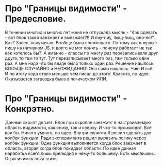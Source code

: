 # Про "Границы видимости" - Предесловие.
В течении многих и многих лет меня не отпускала мысль - "Как сделать - вот блок такой заезжает и выезжает?!! И пиу-пиу, пыщ-пыщ, оло-ло!". Как?
Засел, покумекал. Вообще было сложновато. По тому как впервые пишу на нативном JS, и долго не мог понять - почему работает не так как хотелось бы?! А именно - классы по многу раз перезаписывали друг друга, то там то тут. Тут перезаписывает много раз, там только один раз. А мне надо что бы везде было только один раз. Решение нашлось ВООБЩЕ СЛУЧАЙНО и НЕОЖИДАННО! Оно само нашлось. Чик! И всё. И по итогу кода стало меньше чем писал до этого! Красота, по идее. Оказывается загвоздка была в логическом ИЛИ.

# Про "Границы видимости" - Конкрэтно.
Данный скрипт делает:
Блок при скролле заезжает в настраиваемую область видимости, как снизу, так и сверху. И что-то произходит. Всё как бы. Ничего умного, по идее. Внутри скрипта Я решил сделать две колбек функции. Ради эксперимента решил выразить логику через колбек функции. Одна функция выполняется когда блок заезжает в область, вторая когда блок покидает области. По идее данная наработка всего лишь прелюдия к чему-то большему. Есть мыслишки... Ограничимся пока этим.

